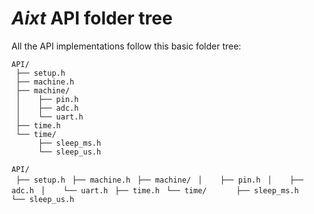 # **_Aixt_** API folder tree
All the API implementations follow this basic folder tree:

```
API/
 ├── setup.h
 ├── machine.h
 ├── machine/
 │    ├── pin.h
 │    ├── adc.h
 │    └── uart.h
 ├── time.h
 └── time/
      ├── sleep_ms.h
      └── sleep_us.h
```

`API/` \
` ├── setup.h`
` ├── machine.h`
` ├── machine/`
` │    ├── pin.h`
` │    ├── adc.h`
` │    └── uart.h`
` ├── time.h`
` └── time/`
`      ├── sleep_ms.h`
`      └── sleep_us.h`